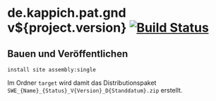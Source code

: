 de.kappich.pat.gnd v${project.version} [![Build Status](https://travis-ci.org/datenverteiler/de.kappich.pat.gnd.svg?branch=master)](https://travis-ci.org/datenverteiler/de.kappich.pat.gnd)
=========================


Bauen und Veröffentlichen
-------------------------

    install site assembly:single

Im Ordner `target` wird damit das Distributionspaket
`SWE_{Name}_{Status}_V{Version}_D{Standdatum}.zip` erstellt.
